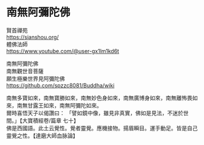 # 南無阿彌陀佛
賢首禪苑  
https://sianshou.org/  
體佛法師  
https://www.youtube.com/@user-gx1lm1kd6t  

南無阿彌陀佛  
南無觀世音菩薩  
願生極樂世界見阿彌陀佛  
https://github.com/spzzc8081/Buddha/wiki  

南無多寶如來，南無寶勝如來，南無妙色身如來，南無廣博身如來，南無離怖畏如來，南無甘露王如來，南無阿彌陀如來。  
爾時喜悟天子以偈讚曰： 「譬如鏡中像，雖見非真實，佛如是見法，不迷於世間。」【大寶積經卷/篇章 七十】  
佛是西國語。此土云覺性。覺者靈覺。應機接物。揚眉瞬目。運手動足。皆是自己靈覺之性。【達磨大師血脉論】  
